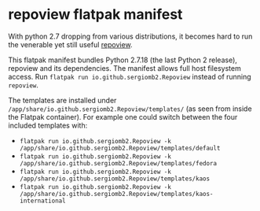 repoview flatpak manifest
==========================

With python 2.7 dropping from various distributions, it becomes hard
to run the venerable yet still useful
[repoview](https://github.com/sergiomb2/repoview/).

This flatpak manifest bundles Python 2.7.18 (the last Python 2
release), repoview and its dependencies.  The manifest allows full
host filesystem access. Run `flatpak run io.github.sergiomb2.Repoview`
instead of running `repoview`.

The templates are installed under
`/app/share/io.github.sergiomb2.Repoview/templates/` (as seen from
inside the Flatpak container).  For example one could switch between
the four included templates with:
- `flatpak run io.github.sergiomb2.Repoview -k /app/share/io.github.sergiomb2.Repoview/templates/default`
- `flatpak run io.github.sergiomb2.Repoview -k /app/share/io.github.sergiomb2.Repoview/templates/fedora`
- `flatpak run io.github.sergiomb2.Repoview -k /app/share/io.github.sergiomb2.Repoview/templates/kaos`
- `flatpak run io.github.sergiomb2.Repoview -k /app/share/io.github.sergiomb2.Repoview/templates/kaos-international`
